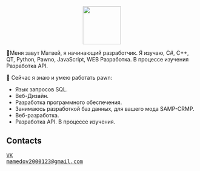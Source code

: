 <div id="header" align="center">
    <img src="https://media1.giphy.com/media/qgQUggAC3Pfv687qPC/giphy.gif?cid=ecf05e47krri0gdhnyjvydnya4whn28zf4b8kp7r45ov65o2&ep=v1_gifs_search&rid=giphy.gif&ct=g" width="100"/>
</div>

👋Меня завут Матвей, я начинающий разработчик. Я изучаю, C#, C++, QT, Python, Pawno, JavaScript, WEB Разработка. В процессе изучения Разработка API.

📘 Сейчас я знаю и умею работать pawn: 
- Язык запросов SQL.
- Веб-Дизайн.
- Разработка программного обеспечения.
- Занимаюсь разработкой баз данных, для вашего мода SAMP-CRMP.
- Веб-разработка.
- Разработка API.
В процессе изучения.

## Contacts

<kbd>[VK](https://vk.com/m1028882)</kbd>  
<kbd>mamedov2000123@gmail.com</kbd>
